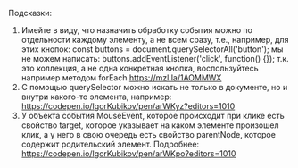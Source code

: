 Подсказки:
1. Имейте в виду, что назначить обработку события можно по отдельности каждому элементу, а не всем
сразу, т.е., например, для этих кнопок:
const buttons = document.querySelectorAll('button');
мы не можем написать:
buttons.addEventListener('click', function() {});
т.к. это коллекция, а не одна конкретная кнопка, воспользуйтесь например методом forEach
https://mzl.la/1AOMMWX
2. С помощью querySelector можно искать не только в документе, но и внутри какого-то элемента,
например: https://codepen.io/IgorKubikov/pen/arWKyz?editors=1010
3. У объекта события MouseEvent, которое происходит при клике есть свойство target, которое указывает на
каком элементе произошел клик, а у него в свою очередь есть свойство parentNode, которое содержит родительский
элемент. Подробнее: https://codepen.io/IgorKubikov/pen/arWKpo?editors=1010

